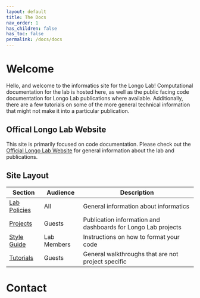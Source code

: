```yaml
---
layout: default
title: The Docs
nav_order: 1
has_children: false
has_toc: false
permalink: /docs/docs
---
```


# Welcome

Hello, and welcome to the informatics site for the Longo Lab! Computational documentation for the lab is hosted here, as well as the public facing code documentation for Longo Lab publications where available. Additionally, there are a few tutorials on some of the more general technical information that might not make it into a particular publication.

## Offical Longo Lab Website
This site is primarily focused on code documentation. Please check out the [Official Longo Lab Website](https://med.stanford.edu/longo-lab.html) for general information about the lab and publications.

## Site Layout
| Section | Audience | Description |
|---|---|---|
| [Lab Policies](/docs/lab_policies) | All | General information about informatics|
| [Projects](/docs/projects) | Guests | Publication information and dashboards for Longo Lab projects |
| [Style Guide](/docs/style_guide) | Lab Members | Instructions on how to format your code |
| [Tutorials](/docs/tutorials) | Guests | General walkthroughs that are not project specific |

# Contact
<script type="text/javascript">
var part1 = "rrbutler";
var part2 = Math.pow(2,6);
var part3 = "stanford.edu";
var part4 = part1 + String.fromCharCode(part2) + part3;
document.write("If you have website questions or suggestions, please contact:
   <href=" + "mai" + "lto" + ":" + part4 + ">" + "Robert " + "Butler" + "</a>.");
</script>
